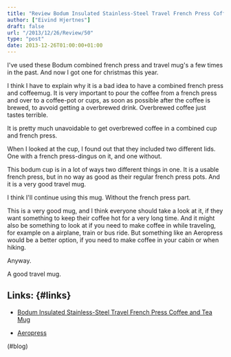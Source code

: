 ```yaml
---
title: "Review Bodum Insulated Stainless-Steel Travel French Press Coffee and Tea Mug."
author: ["Eivind Hjertnes"]
draft: false
url: "/2013/12/26/Review/50"
type: "post"
date: 2013-12-26T01:00:00+01:00
---
```


I've used these Bodum combined french press and travel mug's a few times
in the past. And now I got one for christmas this year.

I think I have to explain why it is a bad idea to have a combined french
press and coffeemug. It is very important to pour the coffee from a
french press and over to a coffee-pot or cups, as soon as possible after
the coffee is brewed, to avvoid getting a overbrewed drink. Overbrewed
coffee just tastes terrible.

It is pretty much unavoidable to get overbrewed coffee in a combined cup
and french press.

When I looked at the cup, I found out that they included two different
lids. One with a french press-dingus on it, and one without.

This bodum cup is in a lot of ways two different things in one. It is a
usable french press, but in no way as good as their regular french press
pots. And it is a very good travel mug.

I think I'll continue using this mug. Without the french press part.

This is a very good mug, and I think everyone should take a look at it,
if they want something to keep their coffee hot for a very long time.
And it might also be something to look at if you need to make coffee in
while traveling, for example on a airplane, train or bus ride. But
something like an Aeropress would be a better option, if you need to
make coffee in your cabin or when hiking.

Anyway.

A good travel mug.


## Links: {#links}

-   [Bodum
    Insulated Stainless-Steel Travel French Press Coffee and Tea Mug](http://www.amazon.com/Bodum-Insulated-Stainless-Steel-0-45-Liter-15-Ounce/dp/B008TYX1DW/ref=sr%5F1%5F3?s=home-garden&ie=UTF8&qid=1388061530&sr=1-3&keywords=Bodum+Insulated+Stainless-Steel+Travel+French+Press+Coffee+and+Tea+Mug)

    <div class="HTML">
      <div></div>

    </p>

    </div>

-   [Aeropress](http://www.amazon.com/Aerobie-AeroPress-Coffee-Espresso-Maker/dp/B0047BIWSK/ref=sr%5F1%5F1?s=home-garden&ie=UTF8&qid=1388062765&sr=1-1&keywords=aeropress)

(#blog)
